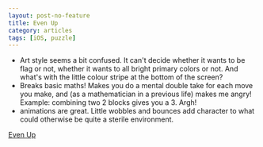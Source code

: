 ```yaml
---
layout: post-no-feature
title: Even Up
category: articles
tags: [iOS, puzzle]
---
```


* Art style seems a bit confused. It can't decide whether it wants to be flag or not, whether it wants to all bright primary colors or not. And what's with the little colour stripe at the bottom of the screen?
* Breaks basic maths! Makes you do a mental double take for each move you make, and (as a mathematician in a previous life) makes me angry! Example: combining two 2 blocks gives you a 3. Argh!
* animations are great. Little wobbles and bounces add character to what could otherwise be quite a sterile environment.

[Even Up](http://www.evenupgame.com/)